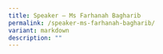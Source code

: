 ```yaml
---
title: Speaker – Ms Farhanah Bagharib
permalink: /speaker-ms-farhanah-bagharib/
variant: markdown
description: ""
---
```

